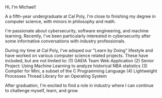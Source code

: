 Hi, I'm Michael! 

A a fifth-year undergraduate at Cal Poly, I'm close to finishing my degree in computer science, with minors in philosophy and math.

I'm passionate about cybersecurity, software engineering, and machine learning. Recently, I've been particularly interested in cybersecurity after some informative conversations with industry professionals.

During my time at Cal Poly, I've adoped our "Learn by Doing" lifestyle and have worked on various computer science related projects. These have included, but are not limited to: 
  (1) GAEIA Team Web Application
  (2) Senior Project: Using Machine Learning to analyze historical NBA statistics
  (3) Compiler for Mini, a subset of the C Programming Language
  (4) Lightweight Processes Thread Library for an Operating System

After graduation, I'm excited to find a role in industry where I can continue to challenge myself, learn, and grow.
